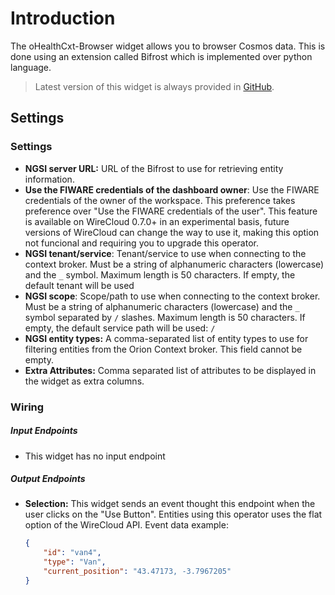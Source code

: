 Introduction
============

The oHealthCxt-Browser widget allows you to browser Cosmos data. This is done using an extension called
Bifrost which is implemented over python language.

> Latest version of this widget is always provided in 
> [GitHub](https://github.com/netzahdzc/Bifrost).

Settings
--------

### Settings

- **NGSI server URL:** URL of the Bifrost to use for retrieving
  entity information.
- **Use the FIWARE credentials of the dashboard owner**: Use the FIWARE
  credentials of the owner of the workspace. This preference takes preference
  over "Use the FIWARE credentials of the user". This feature is available on
  WireCloud 0.7.0+ in an experimental basis, future versions of WireCloud can
  change the way to use it, making this option not funcional and requiring you to
  upgrade this operator.
- **NGSI tenant/service**: Tenant/service to use when connecting to the context
  broker. Must be a string of alphanumeric characters (lowercase) and the `_`
  symbol. Maximum length is 50 characters. If empty, the default tenant will be
  used
- **NGSI scope**: Scope/path to use when connecting to the context broker. Must
  be a string of alphanumeric characters (lowercase) and the `_` symbol
  separated by `/` slashes. Maximum length is 50 characters. If empty, the
  default service path will be used: `/`
- **NGSI entity types:** A comma-separated list of entity types to use for
  filtering entities from the Orion Context broker. This field cannot be empty.
- **Extra Attributes:** Comma separated list of attributes to be displayed in
  the widget as extra columns.

### Wiring

##### Input Endpoints

* This widget has no input endpoint

##### Output Endpoints

-   **Selection:** This widget sends an event thought this endpoint when the
    user clicks on the "Use Button". Entities using this operator uses the flat
    option of the WireCloud API. Event data example:

    ```json
    {
        "id": "van4",
        "type": "Van",
        "current_position": "43.47173, -3.7967205"
    }
    ```

